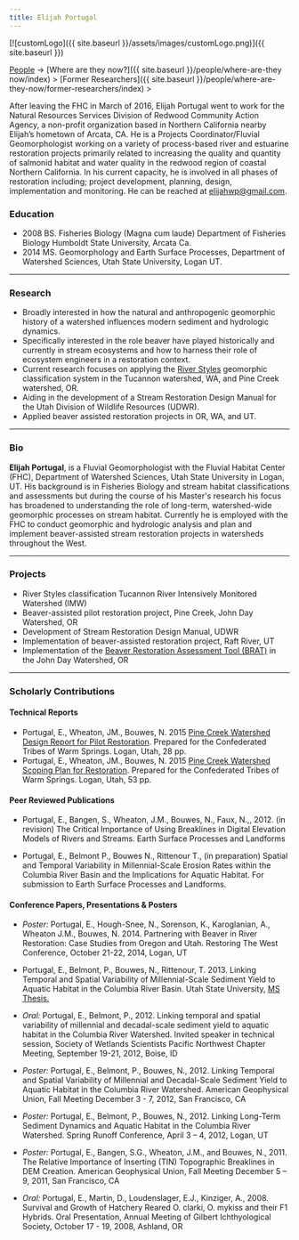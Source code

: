 ```yaml
---
title: Elijah Portugal
---
```


[![customLogo]({{ site.baseurl }}/assets/images/customLogo.png)]({{ site.baseurl }})

[People]({{site.baseurl}}/people/index) -> [Where are they now?]({{ site.baseurl }}/people/where-are-they now/index) > [Former Researchers]({{ site.baseurl }}/people/where-are-they-now/former-researchers/index) >

After leaving the FHC in March of 2016, Elijah Portugal went to work for the Natural Resources Services Division of Redwood Community Action Agency, a non-profit organization based in Northern California nearby Elijah’s hometown of Arcata, CA. He is a Projects Coordinator/Fluvial Geomorphologist working on a variety of process-based river and estuarine restoration projects primarily related to increasing the quality and quantity of salmonid habitat and water quality in the redwood region of coastal Northern California. In his current capacity, he is involved in all phases of restoration including; project development, planning, design, implementation and monitoring. He can be reached at [elijahwp@gmail.com](mailto:elijahwp@gmail.com). 

### Education

- 2008 BS. Fisheries Biology (Magna cum laude) Department of Fisheries Biology Humboldt State University, Arcata Ca.
- 2014 MS. Geomorphology and Earth Surface Processes, Department of Watershed Sciences, Utah State University, Logan UT. 

------

### Research

- Broadly interested in how the natural and anthropogenic geomorphic history of a watershed influences modern sediment and hydrologic dynamics.
- Specifically interested in the role beaver have played historically and currently in stream ecosystems and how to harness their role of ecosystem engineers in a restoration context.
- Current research focuses on applying the [River Styles](http://www.riverstyles.com/outline.php) geomorphic classification system in the Tucannon watershed, WA, and Pine Creek watershed, OR.
- Aiding in the development of a Stream Restoration Design Manual for the Utah Division of Wildlife Resources (UDWR).
- Applied beaver assisted restoration projects in OR, WA, and UT.

------

### Bio

**Elijah Portugal**, is a Fluvial Geomorphologist with the Fluvial Habitat Center (FHC), Department of Watershed Sciences, Utah State University in Logan, UT. His background is in Fisheries Biology and stream habitat classifications and assessments but during the course of his Master's research his focus has broadened to understanding the role of long-term, watershed-wide geomorphic processes on stream habitat. Currently he is employed with the FHC to conduct geomorphic and hydrologic analysis and plan and implement beaver-assisted stream restoration projects in watersheds throughout the West.   

------

### Projects

- River Styles classification Tucannon River Intensively Monitored Watershed (IMW)
- Beaver-assisted pilot restoration project, Pine Creek, John Day Watershed, OR
- Development of Stream Restoration Design Manual, UDWR
- Implementation of beaver-assisted restoration project, Raft River, UT
- Implementation of the [Beaver Restoration Assessment Tool (BRAT)](http://brat.joewheaton.org/) in the John Day Watershed, OR

------

### Scholarly Contributions

#### Technical Reports

- Portugal, E., Wheaton, JM., Bouwes, N. 2015 [Pine Creek Watershed Design Report for Pilot Restoration](https://www.researchgate.net/profile/Elijah_Portugal/publications). Prepared for the Confederated Tribes of Warm Springs. Logan, Utah, 28 pp.
- Portugal, E., Wheaton, JM., Bouwes, N. 2015 [Pine Creek Watershed Scoping Plan for Restoration](https://www.researchgate.net/profile/Elijah_Portugal). Prepared for the Confederated Tribes of Warm Springs. Logan, Utah, 53 pp.

#### Peer Reviewed Publications 

- Portugal, E., Bangen, S., Wheaton, J.M., Bouwes, N., Faux, N.,, 2012. (in revision) The Critical Importance of Using Breaklines in Digital Elevation Models of Rivers and Streams. Earth Surface Processes and Landforms


- Portugal, E., Belmont P., Bouwes N., Rittenour T., (in preparation) Spatial and Temporal Variability in Millennial-Scale Erosion Rates within the Columbia River Basin and the Implications for Aquatic Habitat. For submission to Earth Surface Processes and Landforms.

#### Conference Papers, Presentations & Posters

- *Poster:* Portugal, E., Hough-Snee, N., Sorenson, K., Karoglanian, A., Wheaton J.M., Bouwes, N. 2014. Partnering with Beaver in River Restoration: Case Studies from Oregon and Utah. Restoring The West Conference, October 21-22, 2014, Logan, UT


- Portugal, E., Belmont, P., Bouwes, N., Rittenour, T. 2013. Linking Temporal and Spatial Variability of Millennial-Scale Sediment Yield to Aquatic Habitat in the Columbia River Basin. Utah State University, [MS Thesis.](http://digitalcommons.usu.edu/etd/2087/)


- *Oral:* Portugal, E., Belmont, P., 2012. Linking temporal and spatial variability of millennial and decadal-scale sediment yield to aquatic habitat in the Columbia River Watershed. Invited speaker in technical session, Society of Wetlands Scientists Pacific Northwest Chapter Meeting, September 19-21, 2012, Boise, ID


- *Poster:* Portugal, E., Belmont, P., Bouwes, N., 2012. Linking Temporal and Spatial Variability of Millennial and Decadal-Scale Sediment Yield to Aquatic Habitat in the Columbia River Watershed. American Geophysical Union, Fall Meeting December 3 - 7, 2012, San Francisco, CA


- *Poster:* Portugal, E., Belmont, P., Bouwes, N., 2012. Linking Long-Term Sediment Dynamics and Aquatic Habitat in the Columbia River Watershed. Spring Runoff Conference, April 3 – 4, 2012, Logan, UT


- *Poster:*  Portugal, E., Bangen, S.G., Wheaton, J.M., and Bouwes, N., 2011. The Relative Importance of Inserting (TIN) Topographic Breaklines in DEM Creation. American Geophysical Union, Fall Meeting December 5 – 9, 2011, San Francisco, CA 


- *Oral:*  Portugal, E., Martin, D., Loudenslager, E.J., Kinziger, A., 2008. Survival and Growth of Hatchery Reared O. clarki, O. mykiss and their F1 Hybrids. Oral Presentation, Annual Meeting of Gilbert Ichthyological Society, October 17 - 19, 2008, Ashland, OR 